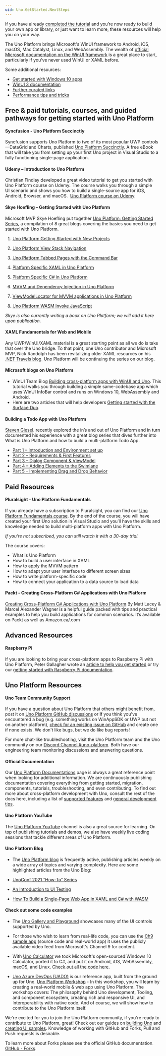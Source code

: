 ```yaml
---
uid: Uno.GetStarted.NextSteps
---
```


If you have already [completed the tutorial](getting-started-tutorial-1.md) and you’re now ready to build your own app or library, or just want to learn more, these resources will help you on your way.

The Uno Platform brings Microsoft's WinUI framework to Android, iOS, macOS, Mac Catalyst, Linux, and WebAssembly. The wealth of [official Microsoft documentation on the WinUI framework](https://docs.microsoft.com/en-us/windows/apps/winui/winui3/) is a great place to start, particularly if you've never used WinUI or XAML before.

Some additional resources:
- [Get started with Windows 10 apps](https://docs.microsoft.com/en-us/windows/uwp/get-started/)
- [WinUI 3 documentation](https://docs.microsoft.com/en-us/windows/apps/winui/winui3/)
- [Further curated links](winui-doc-links-development.md)
- [Performance tips and tricks](Uno-UI-Performance.md)


## Free & paid tutorials, courses, and guided pathways for getting started with Uno Platform

#### Syncfusion - Uno Platform Succinctly

Syncfusion supports Uno Platform to two of its most popular UWP controls —DataGrid and Charts, published [Uno Platform Succinctly]( https://www.syncfusion.com/succinctly-free-ebooks/uno-platform-succinctly). A free eBook that will take you from setting up your first Uno project in Visual Studio to a fully functioning single-page application.

#### Udemy – Introduction to Uno Platform

Christian Findlay developed a great video tutorial to get you started with Uno Platform course on Udemy. The course walks you through a simple UI scenario and shows you how to build a single-source app for iOS, Android, Browser, and macOS.  [Uno Platform course on Udemy]( https://www.udemy.com/course/introduction-to-uno-platform/?referralCode=C9FE308096EADFB5B661)

#### Skye Hoefling – Getting Started with Uno Platform

Microsoft MVP Skye Hoefling put together [Uno Platform: Getting Started Series](https://www.andrewhoefling.com/Blog/Post/uno-platform-getting-started-series), a compilation of 8 great blogs covering the basics you need to get started with Uno Platform.

   1. [Uno Platform Getting Started with New Projects](https://www.andrewhoefling.com/Blog/Post/uno-platform-getting-started-with-new-projects)

   2. [Uno Platform View Stack Navigation](https://www.andrewhoefling.com/Blog/Post/uno-platform-view-stack-navigation-uwp-android-ios-wasm)

   3. [Uno Platform Tabbed Pages with the Command Bar](https://www.andrewhoefling.com/Blog/Post/uno-platform-tabbed-pages-with-the-command-bar-uwp-ios-android-wasm)

   4. [Platform Specific XAML in Uno Platform](https://www.andrewhoefling.com/Blog/Post/platform-specific-xaml-in-uno-platform-ios-android-wasm-uwp)

   5. [Platform Specific C# in Uno Platform]( https://www.andrewhoefling.com/Blog/Post/platform-specific-c-sharp-in-uno-platform-ios-android-wasm-uwp)

   6. [MVVM and Dependency Injection in Uno Platform]( https://www.andrewhoefling.com/Blog/Post/mvvm-and-dependency-injection-in-uno-platform-ios-android-wasm-uwp)

   7. [ViewModelLocator for MVVM applications in Uno Platform]( https://www.andrewhoefling.com/Blog/Post/view-model-locator-for-mvvm-applications-in-uno-platform)

   8. [Uno Platform WASM Invoke JavaScript]( https://www.andrewhoefling.com/Blog/Post/uno-platform-wasm-invoke-javascript)

_Skye is also currently writing a book on Uno Platform; we will add it here upon publication._

#### XAML Fundamentals for Web and Mobile

Any UWP/WinUI/XAML material is a great starting point as all we do is take that over the Uno bridge. To that point, one Uno contributor and Microsoft MVP, Nick Randolph has been revitalizing older XAML resources on his [.NET Travels blog.](https://nicksnettravels.builttoroam.com/xaml-basics/) Uno Platform will be continuing the series on our blog.

#### Microsoft blogs on Uno Platform

- WinUI Team Blog [Building cross-platform apps with WinUI and Uno]( https://blogs.windows.com/windowsdeveloper/2021/03/11/build-cross-platform-applications-with-winui-and-uno-platform/). This tutorial walks you through building a simple same-codebase app which uses WinUI InfoBar control and runs on Windows 10, WebAssembly and Android.
- Here are two articles that will help developers [Getting started with the Surface Duo]( https://devblogs.microsoft.com/surface-duo/tag/uno-platform/).

#### Building a Todo App with Uno Platform

[Steven Giesel](https://github.com/linkdotnet). recently explored the in’s and out of Uno Platform and in turn documented his experience with a great blog series that dives further into What is Uno Platform and how to build a multi-platform Todo App.

   - [Part 1 –  Introduction and Environment set up](https://steven-giesel.com/blogPost/b2234ada-0978-4c7b-841e-ca6a255247b0)
   - [Part 2 – Requirements & First Features]( https://steven-giesel.com/blogPost/85814db0-3495-492c-8ce1-5c83d708590b)
   - [Part 3 – Dialog Component & ViewModel]( https://steven-giesel.com/blogPost/a3179d55-d5be-48ba-b570-ee7d494a8b21)
   - [Part 4 – Adding Elements to the Swimlane]( https://steven-giesel.com/blogPost/2d96d970-ef11-48f4-a102-9339fc362a75)
   - [Part 5 – Implementing Drag and Drop Behavior]( https://steven-giesel.com/blogPost/2c025ac6-d67f-45ec-a616-009e0285c999)

## Paid Resources

#### Pluralsight - Uno Platform Fundamentals

If you already have a subscription to Pluralsight, you can find our [Uno Platform Fundamentals course](https://www.pluralsight.com/courses/uno-platform-fundamentals). By the end of the course, you will have created your first Uno solution in Visual Studio and you’ll have the skills and knowledge needed to build multi-platform apps with Uno Platform.

_If you’re not subscribed, you can still watch it with a 30-day trial._

The course covers:

- What is Uno Platform
- How to build a user interface in XAML
- How to apply the MVVM pattern
- How to adapt your user interface to different screen sizes
- How to write platform-specific code
- How to connect your application to a data source to load data

#### Packt - Creating Cross-Platform C# Applications with Uno Platform

[Creating Cross-Platform C# Applications with Uno Platform]( https://www.packtpub.com/product/creating-cross-platform-c-applications-with-uno-platform/9781801078498) By Matt Lacey & Marcel Alexander Wagner is a helpful guide packed with tips and practical examples to help you build applications for common scenarios. It’s available on Packt as well as Amazon.ca/.com

## Advanced Resources

#### Raspberry Pi

If you are looking to bring your cross-platform apps to Raspberry Pi with Uno Platform, Peter Gallagher wrote an [article to help you get started]( https://www.petecodes.co.uk/developing-uwp-apps-for-the-raspberry-pi-with-uno-platform/) or try our [getting started with Raspberry Pi documentation]( https://platform.uno/docs/articles/guides/raspberry-pi/raspberry-pi-intro.html).

## Uno Platform Resources

#### Uno Team Community Support

If you have a question about Uno Platform that others might benefit from, post it on [Uno Platform GitHub discussions](https://github.com/unoplatform/uno/discussions) or If you think you've encountered a bug (e.g. something works on WinAppSDK or UWP but not on another platform), [check for an existing issue on GitHub]( https://github.com/unoplatform/uno/issues) and create one if none exists. We don't like bugs, but we do like bug reports!

For more chat-like troubleshooting, visit the Uno Platform team and the Uno community on our [Discord Channel #uno-platform]( https://discord.gg/eBHZSKG). Both have our engineering team monitoring discussions and answering questions.

#### Official Documentation

Our [Uno Platform Documentations](https://platform.uno/docs/articles/intro.html) page is always a great reference point when looking for additional information. We are continuously publishing documentation covering everything from getting started, migration, components, tutorials, troubleshooting, and even contributing. To find out more about cross-platform development with Uno, consult the rest of the docs here, including a list of [supported features](https://github.com/unoplatform/uno/blob/master/doc/articles/supported-features.md) and [general development tips](https://github.com/unoplatform/uno/blob/master/doc/articles/using-uno-ui.md).

#### Uno Platform YouTube

The [Uno Platform YouTube](https://www.youtube.com/c/UnoPlatform) channel is also a great source for learning. On top of publishing tutorials and demos, we also have weekly live coding sessions that tackle different areas of Uno Platform.

#### Uno Platform Blog

- The [Uno Platform blog](http://platform.uno/blog) is frequently active, publishing articles weekly on a wide array of topics and varying complexity.
Here are some highlighted articles from the Uno Blog:

- [UnoConf 2021 “How-To” Series](https://platform.uno/blog/unoconf-2021-summary-and-recordings/)

- [An Introduction to UI Testing](https://platform.uno/blog/an-introduction-to-unit-testing-for-uno-platform-applications/)

- [How To Build a Single-Page Web App in XAML and C# with WASM]( https://platform.uno/blog/how-to-build-a-single-page-web-app-in-xaml-and-c-with-webassembly-using-uno-platform/)

#### Check out some code examples
- The [Uno Gallery and Playground](https://github.com/unoplatform/uno.Playground) showcases many of the UI controls supported by Uno.
- For those who wish to learn from real-life code, you can use the [Ch9 sample app]( https://github.com/unoplatform/Uno.Ch9) (source code and real-world app) it uses the publicly available video feed from Microsoft's Channel 9 for content.

- With [Uno Calculator](https://calculator.platform.uno/) we took Microsoft's open-sourced Windows 10 Calculator, ported it to C#, and put it on Android, iOS, WebAssembly, macOS, and Linux. [Check out all the code here.](https://github.com/unoplatform/calculator)

- [Uno Azure DevOps (UADO)](https://github.com/unoplatform/uado) is our reference app, built from the ground up for Uno. [Uno Platform Workshop]( https://github.com/unoplatform/workshops) - In this workshop, you will learn by creating a real-world mobile & web app using Uno Platform. The workshop covers: The philosophy behind Uno development, Tooling, and component ecosystem, creating rich and responsive UI, and Interoperability with native code. And of course, we will show how to contribute to the Uno Platform itself.

We're excited for you to join the Uno Platform community, if you're ready to contribute to Uno Platform, great! Check out our guides on [building Uno]( https://github.com/unoplatform/uno/blob/master/doc/articles/uno-development/debugging-uno-ui.md) and [creating UI samples]( https://github.com/unoplatform/uno/blob/master/doc/articles/uno-development/working-with-the-samples-apps.md). Knowledge of working with GitHub and Forks, Pull and Push requests is desirable.

To learn more about Forks please see the official GitHub documentation. [GitHub - Forks]( https://help.github.com/en/github/collaborating-with-issues-and-pull-requests/working-with-forks).
